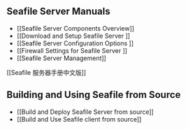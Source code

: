 ## Seafile Server Manuals

* [[Seafile Server Components Overview]]
* [[Download and Setup Seafile Server ]]
* [[Seafile Server Configuration Options ]]
* [[Firewall Settings for Seafile Server ]]
* [[Seafile Server Management]]

[[Seafile 服务器手册中文版]]

## Building and Using Seafile from Source

* [[Build and Deploy Seafile Server from source]]
* [[Build and Use Seafile client from source]]